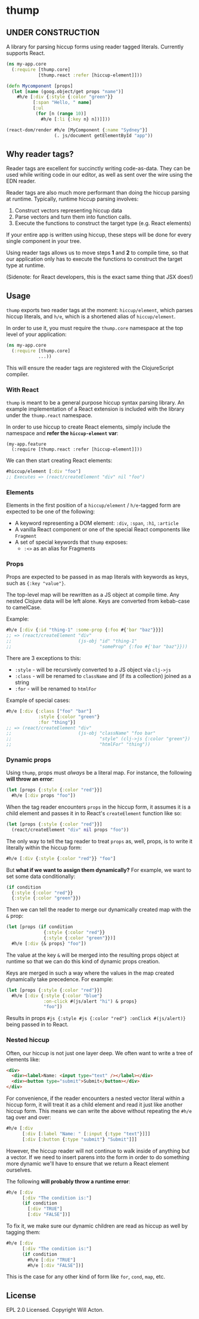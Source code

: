 # thump

## UNDER CONSTRUCTION

A library for parsing hiccup forms using reader tagged literals. Currently supports React.

```clojure
(ns my-app.core
  (:require [thump.core]
            [thump.react :refer [hiccup-element]]))

(defn Mycomponent [props]
  (let [name (goog.object/get props "name")]
    #h/e [:div {:style {:color "green"}}
          [:span "Hello, " name]
          [:ul
           (for [n (range 10)]
             #h/e [:li {:key n} n])]]))

(react-dom/render #h/e [MyComponent {:name "Sydney"}]
                  (. js/document getElementById "app"))
```


## Why reader tags?

Reader tags are excellent for succinctly writing code-as-data. They can be used
while writing code in our editor, as well as sent over the wire using the EDN 
reader.

Reader tags are also much more performant than doing the hiccup parsing at
runtime. Typically, runtime hiccup parsing involves:

1. Construct vectors representing hiccup data
2. Parse vectors and turn them into function calls.
3. Execute the functions to construct the target type (e.g. React elements)

If your entire app is written using hiccup, these steps will be done for every
single component in your tree.

Using reader tags allows us to move steps **1** and **2** to compile time, so
that our application only has to execute the functions to construct the target
type at runtime.

(Sidenote: for React developers, this is the exact same thing that JSX does!)


## Usage

`thump` exports two reader tags at the moment: `hiccup/element`, which parses
hiccup literals, and `h/e`, which is a shortened alias of `hiccup/element`.

In order to use it, you must require the `thump.core` namespace at the top
level of your application:

```clojure
(ns my-app.core
  (:require [thump.core]
            ...))
```

This will ensure the reader tags are registered with the ClojureScript compiler.

### With React

`thump` is meant to be a general purpose hiccup syntax parsing library. An
example implementation of a React extension is included with the library under
the `thump.react` namespace.

In order to use hiccup to create React elements, simply include the namespace
and **refer the `hiccup-element` var**:

```
(my-app.feature
  (:require [thump.react :refer [hiccup-element]]))
```

We can then start creating React elements:

```clojure
#hiccup/element [:div "foo"]
;; Executes => (react/createElement "div" nil "foo")
```

### Elements

Elements in the first position of a `hiccup/element` / `h/e`-tagged form are
expected to be one of the following:

- A keyword representing a DOM element: `:div`, `:span`, `:h1`, `:article`
- A vanilla React component or one of the special React components like `Fragment`
- A set of special keywords that `thump` exposes:
  - `:<>` as an alias for Fragments


### Props

Props are expected to be passed in as map literals with keywords as keys,
such as `{:key "value"}`.

The top-level map will be rewritten as a JS object at compile time. Any nested
Clojure data will be left alone. Keys are converted from kebab-case to camelCase.

Example:

```clojure
#h/e [:div {:id "thing-1" :some-prop {:foo #{'bar "baz"}}}]
;; => (react/createElement "div"
;;                         (js-obj "id" "thing-1"
;;                                 "someProp" {:foo #{'bar "baz"}}))
```

There are 3 exceptions to this:
- `:style` - will be recursively converted to a JS object via `clj->js`
- `:class` - will be renamed to `className` and (if its a collection) joined as a string
- `:for` - will be renamed to `htmlFor`

Example of special cases:

```clojure
#h/e [:div {:class ["foo" "bar"]
            :style {:color "green"}
            :for "thing"}]
;; => (react/createElement "div"
;;                         (js-obj "className" "foo bar"
;;                                 "style" (clj->js {:color "green"})
;;                                 "htmlFor" "thing"))
```

### Dynamic props

Using `thump`, props must _always_ be a literal map. For instance, the 
following **will throw an error**:

```clojure
(let [props {:style {:color "red"}}]
  #h/e [:div props "foo"])
```

When the tag reader encounters `props` in the hiccup form, it assumes it is a
child element and passes it in to React's `createElement` function like so:

```clojure
(let [props {:style {:color "red"}}]
  (react/createElement "div" nil props "foo"))
```

The only way to tell the tag reader to treat `props` as, well, props, is to
write it literally within the hiccup form:

```clojure
#h/e [:div {:style {:color "red"}} "foo"]
```

But **what if we want to assign them dynamically?** For example, we want to
set some data conditionally:

```clojure
(if condition
  {:style {:color "red"}}
  {:style {:color "green"}})
```

Then we can tell the reader to merge our dynamically created map with the `&` prop:

```clojure
(let [props (if condition
              {:style {:color "red"}}
              {:style {:color "green"}})]
  #h/e [:div {& props} "foo"])
```

The value at the key `&` will be merged into the resulting props object at 
runtime so that we can do this kind of dynamic props creation.

Keys are merged in such a way where the values in the map created dynamically
take precedence. For example:

```clojure
(let [props {:style {:color "red"}}]
  #h/e [:div {:style {:color "blue"}
              :on-click #(js/alert "hi") & props}
              "foo"])
```

Results in props `#js {:style #js {:color "red"} :onClick #(js/alert)}` being
passed in to React.

### Nested hiccup

Often, our hiccup is not just one layer deep. We often want to write a tree of
elements like:

```html
<div>
  <div><label>Name: <input type="text" /></label></div>
  <div><button type="submit">Submit</button></div>
</div>
```

For convenience, if the reader encounters a nested vector literal within a hiccup
form, it will treat it as a child element and read it just like another hiccup
form. This means we can write the above without repeating the `#h/e` tag over and
over:

```clojure
#h/e [:div
      [:div [:label "Name: " [:input {:type "text"}]]]
      [:div [:button {:type "submit"} "Submit"]]]
```

However, the hiccup reader will not continue to walk inside of anything but a
vector. If we need to insert parens into the form in order to do something more
dynamic we'll have to ensure that we return a React element ourselves.

The following **will probably throw a runtime error**:

```clojure
#h/e [:div
      [:div "The condition is:"]
      (if condition
        [:div "TRUE"]
        [:div "FALSE"])]
```

To fix it, we make sure our dynamic children are read as hiccup as well by 
tagging them:

```clojure
#h/e [:div
      [:div "The condition is:"]
      (if condition
        #h/e [:div "TRUE"]
        #h/e [:div "FALSE"])]
```

This is the case for any other kind of form like `for`, `cond`, `map`, etc.



## License

EPL 2.0 Licensed. Copyright Will Acton.
